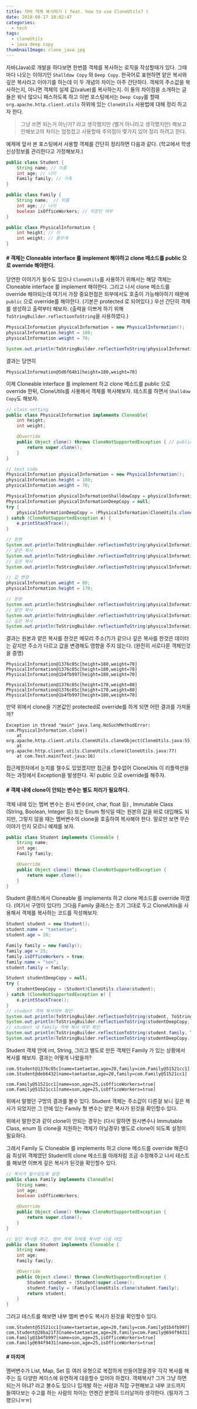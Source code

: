 ```yaml
---
title: 자바 객체 복사하기 ( feat. how to use CloneUtils? )
date: 2018-08-17 18:02:47
categories:
  - tech
tags: 
  - cloneUtils
  - java deep copy
thumbnailImage: clone_java.jpg
---
```

자바(Java)로 개발을 하다보면 한번쯤 객체를 복사하는 로직을 작성할때가 있다. 그때마다 나오는 이야기인 `Shalldow Copy` 와 `Deep Copy`. 한국어로 표현하면 얕은 복사와 깊은 복사라고 이야기를 하는데 이 두 개념의 차이는 아주 간단하다. 객체의 주소값을 복사하는지, 아니면 객체의 실제 값(value)를 복사하는지. <!-- more --> 이 둘의 차이점을 소개하는 글들은 워낙 많으니 패스하도록 하고 이번 포스팅에서는 `Deep Copy`를 할때 `org.apache.http.client.utils` 하위에 있는 `CloneUtils` 사용법에 대해 정리 하고자 한다.

> 그냥 쓰면 되는거 아닌가? 라고 생각했지만 (별거 아니라고 생각했지만) 해보고 안해보고의 차이는 엄청컸고 사용할때 주의점이 몇가지 있어 정리 하려고 한다.

예제에 앞서 본 포스팅에서 사용할 객체를 간단히 정리하면 다음과 같다. (학교에서 학생 신상정보를 관리한다고 가정해보자.)

```java
public class Student {
	String name; // 이름
	int age; // 나이
	Family family; // 가족
}

public class Family {
	String name;  // 이름
	int age; // 나이
	boolean isOfficeWorkers; // 직장인 여부
}

public class PhysicalInformation {
	int height; // 키
	int weight; // 몸무게
}
```

#### # 객체는 Cloneable interface 를 implement 해야하고 clone 메소드를 public 으로 override 해야한다.
당연한 이야기가 될수도 있으나 `CloneUtils`를 사용하기 위해서는 해당 객체는 Cloneable interface 를 implement 해야한다. 그리고 나서 clone 메소드를 override 해야되는데 여기서 가장 중요한점은 외부에서도 호출이 가능해야하기 때문에 `public` 으로 override를 해야한다. (기본은 protected 로 되어있다.) 우선 간단히 객체를 생성하고 출력부터 해보자. (출력을 이쁘게 하기 위해 `ToStringBuilder.reflectionToString`을 사용하였다.)

```java
PhysicalInformation physicalInformation = new PhysicalInformation();
physicalInformation.height = 180;
physicalInformation.weight = 70;

System.out.println(ToStringBuilder.reflectionToString(physicalInformation, ToStringStyle.DEFAULT_STYLE));
```
결과는 당연히 

```
PhysicalInformation@5d6f64b1[height=180,weight=70]
```

이제 Cloneable interface 를 implement 하고 clone 메소드를 public 으로 override 한뒤, CloneUtils를 사용해서 객체를 복사해보자. 테스트를 하면서 `Shalldow Copy`도 해보자.

```java
// class setting
public class PhysicalInformation implements Cloneable{
	int height;
	int weight;

	@Override
	public Object clone() throws CloneNotSupportedException { // public 으로 바꿔주자.
		return super.clone();
	}
}

// test code
PhysicalInformation physicalInformation = new PhysicalInformation();
physicalInformation.height = 180;
physicalInformation.weight = 70;

PhysicalInformation physicalInformationShalldowCopy = physicalInformation;
PhysicalInformation physicalInformationDeepCopy = null;
try {
	physicalInformationDeepCopy = (PhysicalInformation)CloneUtils.clone(physicalInformation);
} catch (CloneNotSupportedException e) {
	e.printStackTrace();
}

// 원본
System.out.println(ToStringBuilder.reflectionToString(physicalInformation, ToStringStyle.DEFAULT_STYLE));
// 얕은 복사
System.out.println(ToStringBuilder.reflectionToString(physicalInformationShalldowCopy, ToStringStyle.DEFAULT_STYLE));
// 깊은 복사
System.out.println(ToStringBuilder.reflectionToString(physicalInformationDeepCopy, ToStringStyle.DEFAULT_STYLE));

// 값 변경
physicalInformation.weight = 80;
physicalInformation.height = 170;

// 원본
System.out.println(ToStringBuilder.reflectionToString(physicalInformation, ToStringStyle.DEFAULT_STYLE));
// 얕은 복사
System.out.println(ToStringBuilder.reflectionToString(physicalInformationShalldowCopy, ToStringStyle.DEFAULT_STYLE));
// 깊은 복사
System.out.println(ToStringBuilder.reflectionToString(physicalInformationDeepCopy, ToStringStyle.DEFAULT_STYLE));
```

결과는 원본과 얕은 복사를 한것은 메모리 주소(?)가 같으나 깊은 복사를 한것은 데이터는 같지만 주소가 다르고 값을 변경해도 영향을 주지 않는다. (완전히 서로다른 객체인것을 증명)

```
PhysicalInformation@1376c05c[height=180,weight=70]
PhysicalInformation@1376c05c[height=180,weight=70]
PhysicalInformation@1b4fb997[height=180,weight=70]

PhysicalInformation@1376c05c[height=170,weight=80]
PhysicalInformation@1376c05c[height=170,weight=80]
PhysicalInformation@1b4fb997[height=180,weight=70]
```

만약 위에서 clone을 기본값인 protected로 override를 하게 되면 어떤 결과를 가져올까?

```
Exception in thread "main" java.lang.NoSuchMethodError: com.PhysicalInformation.clone()
	at org.apache.http.client.utils.CloneUtils.cloneObject(CloneUtils.java:55)
	at org.apache.http.client.utils.CloneUtils.clone(CloneUtils.java:77)
	at com.Test.main(Test.java:16)

```

접근제한자에서 눈치를 챌수도 있었겠지만 접근을 할수없어 CloneUtils 이 리플렉션을 하는 과정에서 Exception을 발생한다. 꼭! public 으로 override를 해주자.

#### # 객체 내에 clone이 안되는 변수는 별도 처리가 필요하다.
객체 내에 있는 멤버 변수는 원시 변수(int, char, float 등) , Immutable Class (String, Boolean, Integer 등) 또는 Enum 형식일 때는 원본의 값을 바로 대입해도 되지만, 그렇지 않을 때는 멤버변수의 clone을 호출하여 복사해야 한다. 말로만 보면 무슨이야기 인지 모르니 예제를 보자.

```java
public class Student implements Cloneable {
	String name;
	int age;
	Family family;

	@Override
	public Object clone() throws CloneNotSupportedException {
		return super.clone();
	}
}
```

Student 클래스에서 Cloneable 를 implements 하고 clone 메소드를 override 하였다. (여기서 구멍이 있다!!) 그다음 Family 클래스는 초기 그대로 두고 CloneUtils을 사용해서 객체를 복사하는 코드를 작성해보자.

```java
Student student = new Student();
student.name = "taetaetae";
student.age = 20;

Family family = new Family();
family.age = 25;
family.isOfficeWorkers = true;
family.name = "son";
student.family = family;

Student studentDeepCopy = null;
try {
	studentDeepCopy = (Student)CloneUtils.clone(student);
} catch (CloneNotSupportedException e) {
	e.printStackTrace();
}
// student 객체 복사여부 확인
System.out.println(ToStringBuilder.reflectionToString(student, ToStringStyle.DEFAULT_STYLE));
System.out.println(ToStringBuilder.reflectionToString(studentDeepCopy, ToStringStyle.DEFAULT_STYLE));
// student 내 family 객체 복사 여부 확인
System.out.println(ToStringBuilder.reflectionToString(student.family, ToStringStyle.DEFAULT_STYLE));
System.out.println(ToStringBuilder.reflectionToString(studentDeepCopy.family, ToStringStyle.DEFAULT_STYLE));
```
Student 객체 안에 int, String, 그리고 별도로 만든 객체인 Family 가 있는 상황에서 복사를 해보자. 결과는 어떻게 나왔을까?

```
com.Student@1376c05c[name=taetaetae,age=20,family=com.Family@51521cc1]
com.Student@deb6432[name=taetaetae,age=20,family=com.Family@51521cc1]

com.Family@51521cc1[name=son,age=25,isOfficeWorkers=true]
com.Family@51521cc1[name=son,age=25,isOfficeWorkers=true]
```
위에서 말했던 구멍의 결과를 볼수 있다. Student 객체는 주소값이 다른걸 보니 깊은 복사가 되었지만 그 안에 있는 Family 형 변수는 얕은 복사가 된것을 확인할수 있다.

위에서 말한것과 같이 clone이 안되는 경우는 (다시 말하면 원시변수나 Immutable Class, enum 등 clone을 지원하는 객체가 아닐경우) 별도로 clone이 되도록 설정이 필요하다.

그래서 Family 도 Cloneable 를 implements 하고 clone 메소드를 override 해준다음 최상위 객체였던 Student의 clone 메소드를 아래처럼 조금 수정해주고 나서 테스트를 해보면 이쁘게 깊은 복사가 된것을 확인할수 있다.

```java
// 복사가 될수있도록 설정
public class Family implements Cloneable{
	String name;
	int age;
	boolean isOfficeWorkers;

	@Override
	public Object clone() throws CloneNotSupportedException {
		return super.clone();
	}
}

// 일단 복사를 하고, 멤버 객체 자체를 복사한 다음 대입 
public class Student implements Cloneable {
	String name;
	int age;
	Family family;

	@Override
	public Object clone() throws CloneNotSupportedException {
		Student student = (Student)super.clone();
		student.family = (Family)CloneUtils.clone(student.family);
		return student;
	}
}

```

그러고 테스트를 해보면 내부 멤버 변수도 복사가 된것을 확인할수 있다.

```
com.Student@51521cc1[name=taetaetae,age=20,family=com.Family@1b4fb997]
com.Student@28ba21f3[name=taetaetae,age=20,family=com.Family@694f9431]
com.Family@1b4fb997[name=son,age=25,isOfficeWorkers=true]
com.Family@694f9431[name=son,age=25,isOfficeWorkers=true]
```

#### # 마치며
멤버변수가 List, Map, Set 등 여러 유형으로 복잡하게 만들어졌을경우 각각 복사를 해주는 등 다양한 케이스에 유연하게 대응할수 있어야 하겠다. 
객체복사? 그거 그냥 하면 되는거 아냐? 라고 볼수도 있으나 입개발 하는 사람과 직접 구현해보고 내부 코드까지 들여다보는 수고를 하는 사람의 차이는 언젠간 분명히 드러날꺼라 생각한다. (필자가 그랬으니ㅠㅠ)